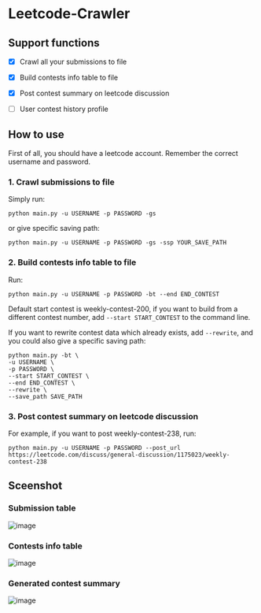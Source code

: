 # Leetcode-Crawler


## Support functions

- [x] Crawl all your submissions to file
- [x] Build contests info table to file
- [x] Post contest summary on leetcode discussion
- [ ] User contest history profile


## How to use

First of all, you should have a leetcode account. Remember the correct username and password.

### 1. Crawl submissions to file

Simply run:

```shell
python main.py -u USERNAME -p PASSWORD -gs
```

or give specific saving path:

```shell
python main.py -u USERNAME -p PASSWORD -gs -ssp YOUR_SAVE_PATH
```

### 2. Build contests info table to file

Run:

```shell
python main.py -u USERNAME -p PASSWORD -bt --end END_CONTEST
```

Default start contest is weekly-contest-200, if you want to build from a different contest number, add `--start START_CONTEST` to the command line.

If you want to rewrite contest data which already exists, add `--rewrite`, and you could also give a specific saving path:

```shell
python main.py -bt \
-u USERNAME \
-p PASSWORD \
--start START_CONTEST \
--end END_CONTEST \
--rewrite \
--save_path SAVE_PATH
```

### 3. Post contest summary on leetcode discussion

For example, if you want to post weekly-contest-238, run:

```shell
python main.py -u USERNAME -p PASSWORD --post_url https://leetcode.com/discuss/general-discussion/1175023/weekly-contest-238
```



## Sceenshot

### Submission table

![image](https://user-images.githubusercontent.com/37525190/116203267-17a71880-a76e-11eb-80e8-6a6eb3bd526b.png)

### Contests info table

![image](https://user-images.githubusercontent.com/37525190/116203508-58069680-a76e-11eb-8907-6df45eb0469a.png)

### Generated contest summary

![image](https://user-images.githubusercontent.com/37525190/116203728-956b2400-a76e-11eb-9496-516efdd406aa.png)
